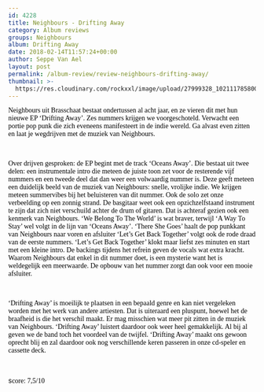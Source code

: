 ```yaml
---
id: 4228
title: Neighbours - Drifting Away
category: Album reviews
groups: Neighbours
album: Drifting Away
date: 2018-02-14T11:57:24+00:00
author: Seppe Van Ael
layout: post
permalink: /album-review/review-neighbours-drifting-away/
thumbnail: >-
  https://res.cloudinary.com/rockxxl/image/upload/27999328_10211178580036560_431402502_o.jpg
---
```

<span style="color: #000000; font-family: Calibri;">Neighbours uit Brasschaat bestaat ondertussen al acht jaar, en ze vieren dit met hun nieuwe EP ‘Drifting Away’. Zes nummers krijgen we voorgeschoteld. Verwacht een portie pop punk die zich eveneens manifesteert in de indie wereld. Ga alvast even zitten en laat je wegdrijven met de muziek van Neighbours.</span>

<span style="color: #000000; font-family: Calibri;"> </span>

<span style="color: #000000; font-family: Calibri;">Over drijven gesproken: de EP begint met de track ‘Oceans Away’. Die bestaat uit twee delen: een instrumentale intro die meteen de juiste toon zet voor de resterende vijf nummers en een tweede deel dat dan weer een volwaardig nummer is. Deze geeft meteen een duidelijk beeld van de muziek van Neighbours: snelle, vrolijke indie. We krijgen meteen summervibes bij het beluisteren van dit nummer. Ook de solo zet onze verbeelding op een zonnig strand. De basgitaar weet ook een opzichzelfstaand instrument te zijn dat zich niet verschuild achter de drum of gitaren. Dat is achteraf gezien ook een kenmerk van Neighbours. ‘We Belong To The World’ is wat braver, terwijl ‘A Way To Stay’ wel volgt in de lijn van ‘Oceans Away’. ‘There She Goes’ haalt de pop punkkant van Neighbours naar voren en afsluiter ‘Let’s Get Back Together’ volgt ook de rode draad van de eerste nummers. ‘Let’s Get Back Together’ klokt maar liefst zes minuten en start met een kleine intro. De backings tijdens het refrein geven de vocals wat extra kracht. Waarom Neighbours dat enkel in dit nummer doet, is een mysterie want het is weldegelijk een meerwaarde. De opbouw van het nummer zorgt dan ook voor een mooie afsluiter.</span>

<span style="color: #000000; font-family: Calibri;"> </span>

<span style="color: #000000; font-family: Calibri;">‘Drifting Away’ is moeilijk te plaatsen in een bepaald genre en kan niet vergeleken worden met het werk van andere artiesten. Dat is uiteraard een pluspunt, hoewel het de braafheid is die het verschil maakt. Er mag misschien wat meer pit zitten in de muziek van Neighbours. ‘Drifting Away’ luistert daardoor ook weer heel gemakkelijk. Al bij al geven we de band toch het voordeel van de twijfel. ‘Drifting Away’ maakt ons gewoon oprecht blij en zal daardoor ook nog verschillende keren passeren in onze cd-speler en cassette deck.</span>

<span style="color: #000000; font-family: Calibri;"> </span>

s<span style="color: #000000; font-family: Calibri;">core: 7,5/10 </span>

<span style="color: #000000; font-family: Calibri;"> </span>